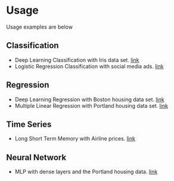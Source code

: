 # Usage

Usage examples are below

## Classification

- Deep Learning Classification with Iris data set. [link](https://github.com/repetere/tensorscript/blob/master/manual/examples/ex_classification-iris.mjs)
- Logistic Regression Classification with social media ads. [link](https://github.com/repetere/tensorscript/blob/master/manual/examples/ex_classification-social.mjs)

## Regression

- Deep Learning Regression with Boston housing data set. [link](https://github.com/repetere/tensorscript/blob/master/manual/examples/ex_regression-boston.mjs)
- Multiple Linear Regression with Portland housing data set. [link](https://github.com/repetere/tensorscript/blob/master/manual/examples/ex_regression-portland.mjs)

## Time Series

- Long Short Term Memory with Airline prices. [link](https://github.com/repetere/tensorscript/blob/master/manual/examples/ex_timeseries-airline.mjs)

## Neural Network

- MLP with dense layers and the Portland housing data. [link](https://github.com/repetere/tensorscript/blob/master/manual/examples/ex_nn-portland.mjs)
